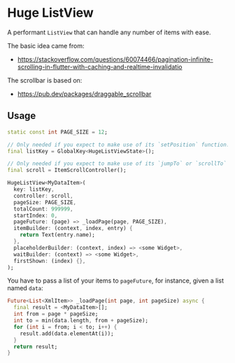 Huge ListView
=============

A performant `ListView` that can handle any number of items with ease.

The basic idea came from:

* https://stackoverflow.com/questions/60074466/pagination-infinite-scrolling-in-flutter-with-caching-and-realtime-invalidatio

The scrollbar is based on:

* https://pub.dev/packages/draggable_scrollbar

## Usage

``` dart
static const int PAGE_SIZE = 12;

// Only needed if you expect to make use of its `setPosition` function.
final listKey = GlobalKey<HugeListViewState>();

// Only needed if you expect to make use of its `jumpTo` or `scrollTo` functions.
final scroll = ItemScrollController();

HugeListView<MyDataItem>(
  key: listKey,
  controller: scroll,
  pageSize: PAGE_SIZE,
  totalCount: 999999,
  startIndex: 0,
  pageFuture: (page) => _loadPage(page, PAGE_SIZE),
  itemBuilder: (context, index, entry) {
    return Text(entry.name);
  },
  placeholderBuilder: (context, index) => <some Widget>,
  waitBuilder: (context) => <some Widget>,
  firstShown: (index) {},
);
```

You have to pass a list of your items to `pageFuture`, for instance, given a list named `data`:

``` dart
Future<List<XmlItem>> _loadPage(int page, int pageSize) async {
  final result = <MyDataItem>[];
  int from = page * pageSize;
  int to = min(data.length, from + pageSize);
  for (int i = from; i < to; i++) {
    result.add(data.elementAt(i));
  }
  return result;
}
```
